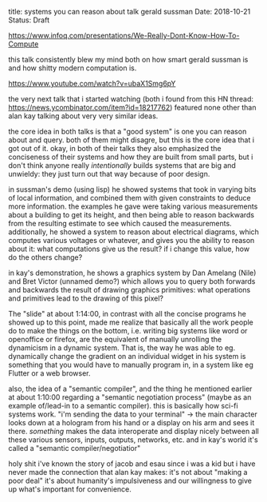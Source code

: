 title: systems you can reason about talk gerald sussman
Date: 2018-10-21
Status: Draft

https://www.infoq.com/presentations/We-Really-Dont-Know-How-To-Compute

this talk consistently blew my mind both on how smart gerald sussman is and how shitty modern computation is.

https://www.youtube.com/watch?v=ubaX1Smg6pY

the very next talk that i started watching (both i found from this HN thread: https://news.ycombinator.com/item?id=18217762) featured none other than alan kay talking about very very similar ideas.

the core idea in both talks is that a "good system" is one you can reason about and query. both of them might disagre, but this is the core idea that i got out of it. okay, in both of their talks they also emphasized the conciseness of their systems and how they are built from small parts, but i don't think anyone really *intentionally* builds systems that are big and unwieldy: they just turn out that way because of poor design.

in sussman's demo (using lisp) he showed systems that took in varying bits of local information, and combined them with given constraints to deduce more information. the examples he gave were taking various measurements about a building to get its height, and then being able to reason backwards from the resulting estimate to see which caused the measurements. additionally, he showed a system to reason about electrical diagrams, which computes various voltages or whatever, and gives you the ability to reason about it: what computations give us the result? if i change this value, how do the others change?

in kay's demonstration, he shows a graphics system by Dan Amelang (Nile) and Bret Victor (unnamed demo?) which allows you to query both forwards and backwards the result of drawing graphics primitives: what operations and primitives lead to the drawing of this pixel?

The "slide" at about 1:14:00, in contrast with all the concise programs he showed up to this point, made me realize that basically all the work people do to make the things on the bottom, i.e. writing big systems like word or openoffice or firefox, are the equivalent of manually unrolling the dynamicism in a dynamic system. That is, the way he was able to eg. dynamically change the gradient on an individual widget in his system is something that you would have to manually program in, in a system like eg Flutter or a web browser.

also, the idea of a "semantic compiler", and the thing he mentioned earlier at about 1:10:00 regarding a "semantic negotiation process" (maybe as an example of/lead-in to a semantic compiler). this is basically how sci-fi systems work. "i'm sending the data to your terminal" -> the main character looks down at a hologram from his hand or a display on his arm and sees it there. *something* makes the data interoperate and display nicely between all these various sensors, inputs, outputs, networks, etc. and in kay's world it's called a "semantic compiler/negotiatior"

holy shit i've known the story of jacob and esau since i was a kid but i have never made the connection that alan kay makes: it's not about "making a poor deal" it's about humanity's impulsiveness and our willingness to give up what's important for convenience.
